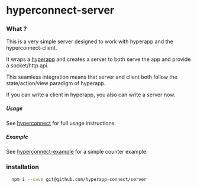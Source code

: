 # hyperconnect-server

### What ?
This is a very simple server designed to work with hyperapp and the hyperconnect-client.

It wraps a [hyperapp](https://github.com/hyperapp/hyperapp)
and creates a server to both serve the app and provide a socket/http api.

This seamless integration means that server and client
both follow the state/action/view paradigm of hyperapp.

If you can write a client in hyperapp, you also can write a server now.

##### Usage
See [hyperconnect](https://github.com/hyperapp-connect/connect)
for full usage instructions.

##### Example
See [hyperconnect-example](https://github.com/hyperapp-connect/example)
for a simple counter example.

### installation

```bash
  npm i --save git@github.com/hyperapp-connect/server
```
